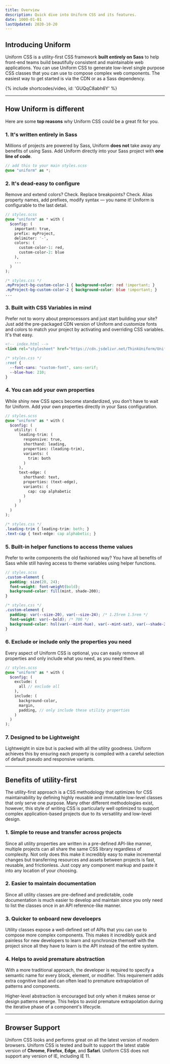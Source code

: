 ```yaml
---
title: Overview
description: Quick dive into Uniform CSS and its features.
date: 1000-01-01
lastUpdated: 2020-10-20
---
```


## Introducing Uniform

Uniform CSS is a utility-first CSS framework **built entirely on Sass** to help front-end teams build beautifully consistent and maintainable web applications. You can use Uniform CSS to generate low-level single purpose CSS classes that you can use to compose complex web components. The easiest way to get started is via the CDN or as a Sass dependency.

{% include shortcodes/video, id: 'GUQqC8abh6Y' %}

---

## How Uniform is different

Here are some **top reasons** why Uniform CSS could be a great fit for you.

### 1. It's written entirely in Sass

Millions of projects are powered by Sass, Uniform **does not** take away any benefits of using Sass. Add Uniform directly into your Sass project with **one line of code**.

```scss
// add this to your main styles.scss
@use "uniform" as *;
```

### 2. It's dead-easy to configure

Remove and extend colors? Check. Replace breakpoints? Check. Alias property names, add prefixes, modify syntax &mdash; you name it! Uniform is configurable to the last detail.

```scss
// styles.scss
@use "uniform" as * with (
  $config: (
    important: true,
    prefix: myProject,
    delimiter: '-',
    colors: (
      custom-color-1: red,
      custom-color-2: blue
    ),
    ...
  )
);
```

```css
/* styles.css */
.myProject-bg-custom-color-1 { background-color: red !important; }
.myProject-bg-custom-color-2 { background-color: blue !important; }
...
```

### 3. Built with CSS Variables in mind

Prefer not to worry about preprocessors and just start building your site? Just add the pre-packaged CDN version of Uniform and customize fonts and colors to match your project by activating and overriding CSS variables. It's that easy.

```html
<!-- index.html -->
<link rel="stylesheet" href="https://cdn.jsdelivr.net/ThinkUniform/UniformCSS/dist/uniform.min.css" />
```

```css
/* styles.css */
:root {
  --font-sans: "custom-font", sans-serif;
  --blue-hue: 210;
}
```

### 4. You can add your own properties

While shiny new CSS specs become standardized, you don’t have to wait for Uniform. Add your own properties directly in your Sass configuration.

```scss
// styles.scss
@use "uniform" as * with (
  $config: (
    utility: (
      leading-trim: (
        responsive: true,
        shorthand: leading,
        properties: (leading-trim),
        variants: (
          trim: both
        )
      ),
      text-edge: (
        shorthand: text,
        properties: (text-edge),
        variants: (
          cap: cap alphabetic
        )
      )
    )
  )
);
```

```css
/* styles.css */
.leading-trim { leading-trim: both; }
.text-cap { text-edge: cap alphabetic; }
```

### 5. Built-in helper functions to access theme values

Prefer to write components the old fashioned way? You have all benefits of Sass while still having access to theme variables using helper functions.

```scss
// styles.scss
.custom-element {
  padding: size(20, 24);
  font-weight: font-weight(bold);
  background-color: fill(mint, shade-200);
}
```

```css
/* styles.css */
.custom-element {
  padding: var(--size-20), var(--size-24); /* 1.25rem 1.5rem */
  font-weight: var(--bold); /* 700 */
  background-color: hsl(var(--mint-hue), var(--mint-sat), var(--shade-200));
}
```

### 6. Exclude or include only the properties you need

Every aspect of Uniform CSS is optional, you can easily remove all properties and only include what you need, as you need them.

```scss
// styles.scss
@use "uniform" as * with (
  $config: (
    exclude: (
      all // exclude all
    ),
    include: (
      background-color, 
      margin, 
      padding, // only include these utility properties
    )
  )
);
```

### 7. Designed to be Lightweight

Lightweight in size but is packed with all the utility goodness. Uniform achieves this by ensuring each property is compiled with a careful selection of default pseudo and responsive variants.

---

## Benefits of utility-first

The utility-first approach is a CSS methodology that optimizes for CSS maintainability by defining highly reusable and immutable low-level classes that only serve one purpose. Many other different methodologies exist, however, this style of writing CSS is particularly well optimized to support complex application-based projects due to its versatility and low-level design.

### 1. Simple to reuse and transfer across projects

Since all utility properties are written in a pre-defined API-like manner, multiple projects can all share the same CSS library regardless of complexity. Not only does this make it incredibly easy to make incremental changes but transferring resources and assets between projects is fast, reusable, and frictionless. Just copy any component markup and paste it into any location of your choosing.

### 2. Easier to maintain documentation

Since all utility classes are pre-defined and predictable, code documentation is much easier to develop and maintain since you only need to list the classes once in an API reference-like manner.

### 3. Quicker to onboard new develoeprs

Utility classes expose a well-defined set of APIs that you can use to compose more complex components. This makes it incredibly quick and painless for new developers to learn and synchronize themself with the project since all they have to learn is the API instead of the entire system.

### 4. Helps to avoid premature abstraction

With a more traditional approach, the developer is required to specify a semantic name for every block, element, or modifier. This requirement adds extra cognitive load and can often lead to premature extrapolation of patterns and components.

Higher-level abstraction is encouraged but only when it makes sense or design patterns emerge. This helps to avoid premature extrapolation during the iterative phase of a component's lifecycle.

---

## Browser Support

Uniform CSS looks and performs great on all the latest version of modern browsers. Uniform CSS is tested and built to support the latest stable version of **Chrome**, **Firefox**, **Edge**, and **Safari**. Uniform CSS does not support any version of IE, including IE 11.